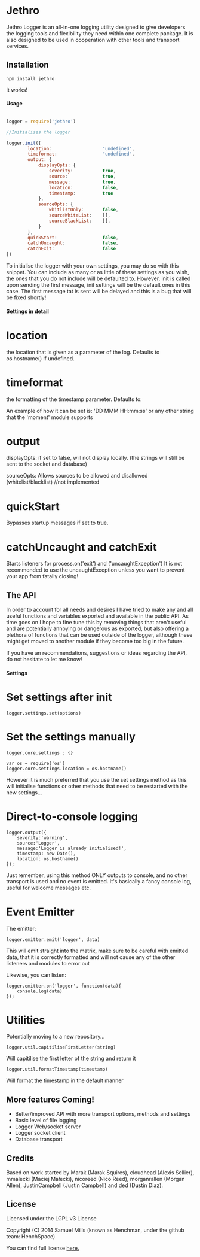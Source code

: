Jethro
======
Jethro Logger is an all-in-one logging utility designed to give developers the logging tools and flexibility they need within one complete package. It is also designed to be used in cooperation with other tools and transport services.



Installation
------------
`npm install jethro`

It works!

#### Usage

```js

logger = require('jethro')

//Initialises the logger

logger.init({
		location: 					"undefined",
		timeformat: 				"undefined",
		output: {
			displayOpts: {
				severity: 			true,
				source: 			true,
				message: 			true,
				location:	 		false,
				timestamp: 			true
			},
			sourceOpts: {
				whitlistOnly: 		false,
				sourceWhiteList: 	[],
				sourceBlackList: 	[],
			}
		},
		quickStart: 				false,
		catchUncaught: 				false,
		catchExit: 					false
})
```
To initialise the logger with your own settings, you may do so with this snippet. You can include as many or as little of these settings as you wish, the ones that you do not include will be defaulted to.
However, init is called upon sending the first message, init settings will be the default ones in this case. The first message tat is sent will be delayed and this is a bug that will be fixed shortly!

#### Settings in detail

# location #

the location that is given as a parameter of the log. Defaults to os.hostname() if undefined. 

# timeformat #

the formatting of the timestamp parameter. Defaults to:

An example of how it can be set is: 'DD MMM HH:mm:ss' or any other string that the 'moment' module supports

# output #

displayOpts: if set to false, will not display locally. (the strings will still be sent to the socket and database)

sourceOpts: Allows sources to be allowed and disallowed (whitelist/blacklist) //not implemented

# quickStart #

Bypasses startup messages if set to true.

# catchUncaught and catchExit #

Starts listeners for process.on('exit') and ('uncaughtException')
It is not recommended to use the uncaughtException unless you want to prevent your app from fatally closing!

The API
-------

In order to account for all needs and desires I have tried to make any and all useful functions and variables exported and available in the public API. As time goes on I hope to fine tune this by removing things that aren't useful and are potentially annoying or dangerous as exported, but also offering a plethora of functions that can be used outside of the logger, although these might get moved to another module if they become too big in the future.

If you have an recommendations, suggestions or ideas regarding the API, do not hesitate to let me know!  

#### Settings

# Set settings after init #
```
logger.settings.set(options)
```

# Set the settings manually #
```
logger.core.settings : {}
```
```
var os = require('os')
logger.core.settings.location = os.hostname()
```
However it is much preferred that you use the set settings method as this will initialise functions or other methods that need to be restarted with the new settings...

#  Direct-to-console logging #
```
logger.output({
	severity:'warning', 
	source:'Logger',
	message:'Logger is already initialised!',
	timestamp: new Date(),
	location: os.hostname()
});
```
Just remember, using this method ONLY outputs to console, and no other transport is used and no event is emitted. It's basically a fancy console log, useful for welcome messages etc.

# Event Emitter #

The emitter:
```
logger.emitter.emit('logger', data)
```
This will emit straight into the matrix, make sure to be careful with emitted data, that it is correctly formatted and will not cause any of the other listeners and modules to error out

Likewise, you can listen:
```
logger.emitter.on('logger', function(data){
	console.log(data)
});
```

# Utilities #

Potentially moving to a new repository...
```
logger.util.capitiliseFirstLetter(string)
```
Will capitilise the first letter of the string and return it

```
logger.util.formatTimestamp(timestamp) 
```
Will format the timestamp in the default manner

More features Coming!
---------------------
* Better/improved API with more transport options, methods and settings
* Basic level of file logging
* Logger Web/socket server
* Logger socket client
* Database transport

Credits
-------
Based on work started by Marak (Marak Squires), cloudhead (Alexis Sellier), mmalecki (Maciej Małecki), nicoreed (Nico
Reed), morganrallen (Morgan Allen), JustinCampbell (Justin Campbell) and ded (Dustin Diaz).

License
-------
Licensed under the LGPL v3 License

Copyright (C) 2014  Samuel Mills (known as Henchman, under the github team: HenchSpace)

You can find full license [here.](https://github.com/HenchSpace/Jethro/blob/master/LICENSE.txt)